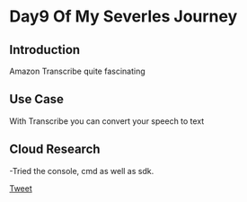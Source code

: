 # Day9 Of My Severles Journey

## Introduction
Amazon Transcribe quite fascinating

## Use Case

With Transcribe you can convert your speech to text

## Cloud Research

-Tried the console, cmd as well as sdk.


[Tweet](https://twitter.com/martynzYoung/status/1297194233334583297)